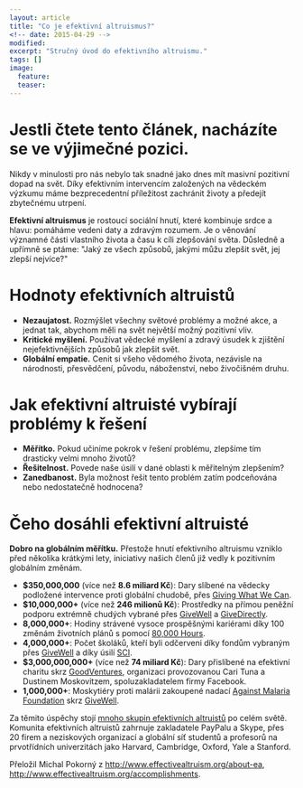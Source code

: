 ```yaml
---
layout: article
title: "Co je efektivní altruismus?"
<!-- date: 2015-04-29 -->
modified:
excerpt: "Stručný úvod do efektivního altruismu."
tags: []
image:
  feature:
  teaser:
---
```


Jestli čtete tento článek, nacházíte se ve výjimečné pozici.
==

Nikdy v minulosti pro nás nebylo tak snadné jako dnes mít masivní pozitivní
dopad na svět. Díky efektivním intervencím založených na vědeckém výzkumu
máme bezprecedentní příležitost zachránit životy a předejít zbytečnému utrpení.

**Efektivní altruismus** je rostoucí sociální hnutí, které kombinuje srdce a
hlavu: pomáháme vedeni daty a zdravým rozumem. Je o věnování významné části
vlastního života a času k cíli zlepšování světa. Důsledně a upřímně se ptáme:
"Jaký ze všech způsobů, jakými můžu zlepšit svět, jej zlepší nejvíce?"

Hodnoty efektivních altruistů
==

* **Nezaujatost.** Rozmýšlet všechny světové problémy a možné akce, a jednat
  tak, abychom měli na svět největší možný pozitivní vliv.
* **Kritické myšlení.** Používat vědecké myšlení a zdravý úsudek k zjištění
  nejefektivnějších způsobů jak zlepšit svět.
* **Globální empatie.** Cenit si všeho vědomého života, nezávisle
  na národnosti, přesvědčení, původu, náboženství, nebo živočišném druhu.

Jak efektivní altruisté vybírají problémy k řešení
==

* **Měřítko.** Pokud učiníme pokrok v řešení problému, zlepšíme tím drasticky
  velmi mnoho životů?
* **Řešitelnost.** Povede naše úsilí v dané oblasti k měřitelným zlepšením?
* **Zanedbanost.** Byla možnost řešit tento problém zatím podceňována nebo
  nedostatečně hodnocena?

Čeho dosáhli efektivní altruisté
==

**Dobro na globálním měřítku.** Přestože hnutí efektivního altruismu vzniklo
před několika krátkými lety, iniciativy našich členů již vedly k pozitivním
globálním změnám.

* **$350,000,000** (více než **8.6 miliard Kč**): Dary slíbené na vědecky podložené
  intervence proti globální chudobě, přes [Giving What We Can](https://www.givingwhatwecan.org/).
* **$10,000,000+** (více než **246 milionů Kč**): Prostředky na přímou
  peněžní podporu extrémně chudých vybrané přes [GiveWell](http://givewell.org/)
  a [GiveDirectly](http://givedirectly.org/).
* **8,000,000+**: Hodiny strávené vysoce prospěšnými kariérami díky 100 změnám
  životních plánů s pomocí [80,000 Hours](http://80000hours.org/).
* **4,000,000+**: Počet školáků, kteří byli odčerveni díky fondům vybraným
  přes [GiveWell](http://givewell.org/) a díky úsilí
  [SCI](http://www3.imperial.ac.uk/schisto).
* **$3,000,000,000+** (více než **74 miliard Kč**): Dary přislíbené na efektivní
  charitu skrz [GoodVentures](http://goodventures.org/), organizaci provozovanou
  Cari Tuna a Dustinem Moskovitzem, spoluzakladatelem firmy Facebook.
* **1,000,000+**: Moskytiéry proti malárii zakoupené nadací
  [Against Malaria Foundation](https://www.againstmalaria.com/)
  skrz [GiveWell](http://givewell.org/).

Za těmito úspěchy stojí [mnoho skupin efektivních
altruistů](http://effectivealtruismhub.com/) po celém světě. Komunita
efektivních altruistů zahrnuje zakladatele PayPalu a Skype, přes 20 firem a
neziskových organizací a globální síť studentů a profesorů na prvotřídních
univerzitách jako Harvard, Cambridge, Oxford, Yale a Stanford.

<!-- TODO: Link na http://www.effectivealtruism.org/join -->

Přeložil Michal Pokorný z <http://www.effectivealtruism.org/about-ea>,
<http://www.effectivealtruism.org/accomplishments>.
